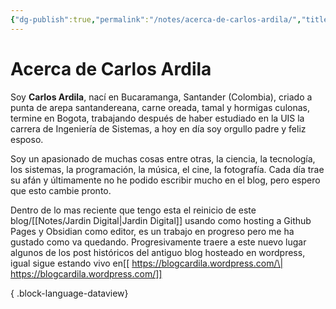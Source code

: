 ```yaml
---
{"dg-publish":true,"permalink":"/notes/acerca-de-carlos-ardila/","title":"Acerca de Carlos Ardila","tags":["pages"],"created":"2025-03-10T12:30:21.607-05:00","updated":"2025-03-11T07:55:45.840-05:00"}
---
```


# Acerca de Carlos Ardila

Soy **Carlos Ardila**, nací en Bucaramanga, Santander (Colombia), criado a punta de arepa santandereana, carne oreada, tamal y hormigas culonas, termine en Bogota, trabajando después de haber estudiado en la UIS la carrera de Ingeniería de Sistemas, a hoy en día soy orgullo padre y feliz esposo. 

Soy un apasionado de muchas cosas entre otras, la ciencia, la tecnología, los sistemas, la programación, la música, el cine, la fotografía. Cada día trae su afán y últimamente no he podido escribir mucho en el blog, pero espero que esto cambie pronto.

Dentro de lo mas reciente que tengo esta el reinicio de este blog/[[Notes/Jardin Digital\|Jardin Digital]] usando como hosting a Github Pages y Obsidian como editor, es un trabajo en progreso pero me ha gustado como va quedando. Progresivamente traere a este nuevo lugar algunos de los post históricos del antiguo blog hosteado en wordpress, igual sigue estando vivo en[[ https://blogcardila.wordpress.com/\| https://blogcardila.wordpress.com/]]



{ .block-language-dataview}